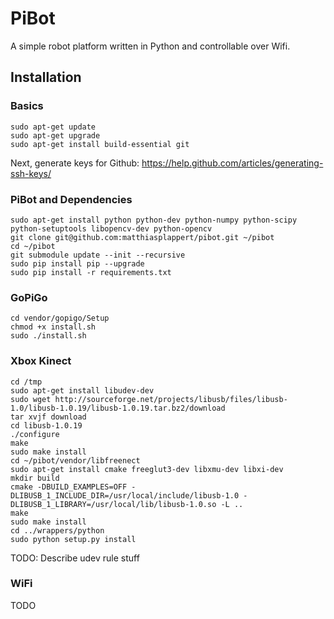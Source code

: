 # PiBot

A simple robot platform written in Python and controllable over Wifi.

## Installation

### Basics
```
sudo apt-get update
sudo apt-get upgrade
sudo apt-get install build-essential git
```
Next, generate keys for Github: https://help.github.com/articles/generating-ssh-keys/

### PiBot and Dependencies
```
sudo apt-get install python python-dev python-numpy python-scipy python-setuptools libopencv-dev python-opencv
git clone git@github.com:matthiasplappert/pibot.git ~/pibot
cd ~/pibot
git submodule update --init --recursive
sudo pip install pip --upgrade
sudo pip install -r requirements.txt
```

### GoPiGo
```
cd vendor/gopigo/Setup
chmod +x install.sh
sudo ./install.sh
```

### Xbox Kinect
```
cd /tmp
sudo apt-get install libudev-dev
sudo wget http://sourceforge.net/projects/libusb/files/libusb-1.0/libusb-1.0.19/libusb-1.0.19.tar.bz2/download
tar xvjf download
cd libusb-1.0.19
./configure
make
sudo make install
cd ~/pibot/vendor/libfreenect
sudo apt-get install cmake freeglut3-dev libxmu-dev libxi-dev
mkdir build
cmake -DBUILD_EXAMPLES=OFF -DLIBUSB_1_INCLUDE_DIR=/usr/local/include/libusb-1.0 -DLIBUSB_1_LIBRARY=/usr/local/lib/libusb-1.0.so -L ..
make
sudo make install
cd ../wrappers/python
sudo python setup.py install
```

TODO: Describe udev rule stuff

### WiFi
TODO
